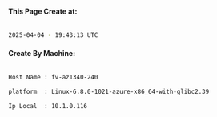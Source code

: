 
   
#### This Page Create at:

```bash

2025-04-04 - 19:43:13 UTC

```

#### Create By Machine:

```bash

Host Name : fv-az1340-240

platform  : Linux-6.8.0-1021-azure-x86_64-with-glibc2.39

Ip Local  : 10.1.0.116

```

